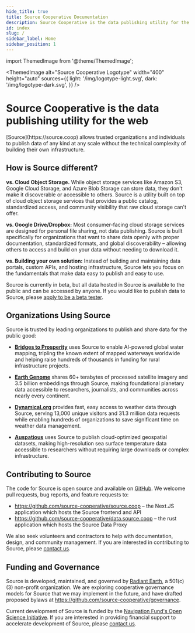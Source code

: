 ```yaml
---
hide_title: true
title: Source Cooperative Documentation
description: Source Cooperative is the data publishing utility for the web, allowing trusted organizations and individuals to publish data of any kind at any scale.
id: index
slug: /
sidebar_label: Home
sidebar_position: 1
---
```


import ThemedImage from '@theme/ThemedImage';

<ThemedImage
  alt="Source Cooperative Logotype"
  width="400"
  height="auto"
  sources={{
    light: '/img/logotype-light.svg',
    dark: '/img/logotype-dark.svg',
  }}
/>

<div className="hero hero--primary" style={{padding: '4rem 0', marginBottom: '0rem'}}>
  <div className="container">
    <h1 className="hero__title" style={{fontSize: '2.5rem', fontWeight: '700', marginBottom: '1rem'}}>
      Source Cooperative is the data publishing utility for the web
    </h1>
    <p className="hero__subtitle" style={{fontSize: '1.25rem', opacity: '0.9'}}>
      [Source](https://source.coop) allows trusted organizations and individuals to publish data of any kind at any scale without the technical complexity of building their own infrastructure.
    </p>
  </div>
</div>


## How is Source different?

**vs. Cloud Object Storage.** While object storage services like Amazon S3, Google Cloud Storage, and Azure Blob Storage can store data, they don't make it discoverable or accessible to others. Source is a utility built on top of cloud object storage services that provides a public catalog, standardized access, and community visibility that raw cloud storage can't offer. 

**vs. Google Drive/Dropbox:** Most consumer-facing cloud storage services are designed for personal file sharing, not data publishing. Source is built specifically for organizations that want to share data openly with proper documentation, standardized formats, and global discoverability – allowing others to access and build on your data without needing to download it.

**vs. Building your own solution:** Instead of building and maintaining data portals, custom APIs, and hosting infrastructure, Source lets you focus on the fundamentals that make data easy to publish and easy to use.

Source is currently in beta, but all data hosted in Source is available to the public and can be accessed by anyone. If you would like to publish data to Source, please [apply to be a beta tester](https://forms.gle/4weS1hkRjZhQLoPE9).

## Organizations Using Source

Source is trusted by leading organizations to publish and share data for the public good:

- **[Bridges to Prosperity](case-studies/bridges-to-prosperity)** uses Source to enable AI-powered global water mapping, tripling the known extent of mapped waterways worldwide and helping raise hundreds of thousands in funding for rural infrastructure projects.

- **[Earth Genome](case-studies/earth-genome)** shares 60+ terabytes of processed satellite imagery and 3.5 billion embeddings through Source, making foundational planetary data accessible to researchers, journalists, and communities across nearly every continent.

- **[Dynamical.org](case-studies/dynamical)** provides fast, easy access to weather data through Source, serving 13,000 unique visitors and 31.3 million data requests while enabling hundreds of organizations to save significant time on weather data management.

- **[Auspatious](case-studies/auspatious)** uses Source to publish cloud-optimized geospatial datasets, making high-resolution sea surface temperature data accessible to researchers without requiring large downloads or complex infrastructure.

## Contributing to Source

The code for Source is open source and available on [GitHub](https://github.com/source-cooperative/). We welcome pull requests, bug reports, and feature requests to:

- https://github.com/source-cooperative/source.coop – the Next.JS application which hosts the Source frontend and API
- https://github.com/source-cooperative/data.source.coop – the rust application which hosts the Source Data Proxy

We also seek volunteers and contractors to help with documentation, design, and community management. If you are interested in contributing to Source, please [contact us](mailto:hello@source.coop).

## Funding and Governance  

Source is developed, maintained, and governed by [Radiant Earth](https://radiant.earth), a 501(c)(3) non-profit organization. We are exploring cooperative governance models for Source that we may implement in the future, and have drafted proposed bylaws at https://github.com/source-cooperative/governance.

Current development of Source is funded by the [Navigation Fund's Open Science Initiative](https://www.navigation.org/grants/open-science). If you are interested in providing financial support to accelerate development of Source, please [contact us](mailto:hello@source.coop).